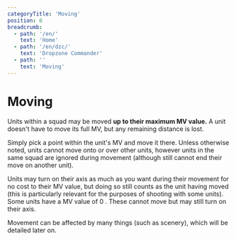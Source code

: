 ```yaml
---
categoryTitle: 'Moving'
position: 6
breadcrumb:
  - path: '/en/'
    text: 'Home'
  - path: '/en/dzc/'
    text: 'Dropzone Commander'
  - path: ''
    text: 'Moving'
---
```


# Moving

Units within a squad may be moved **up to their maximum MV value.** A unit doesn't have to move its full MV, but any remaining distance is lost.

Simply pick a point within the unit's MV and move it there. Unless otherwise noted, units cannot move onto or over other units, however units in the same squad are ignored during movement (although still cannot end their move on another unit).

Units may turn on their axis as much as you want during their movement for no cost to their MV value, but doing so still counts as the unit having moved (this is particularly relevant for the purposes of shooting with some units). Some units have a MV value of 0 . These cannot move but may still turn on their axis.

Movement can be affected by many things (such as scenery), which will be detailed later on.
